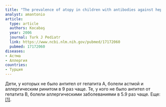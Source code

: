 ```yaml
---
title: "The prevalence of atopy in children with antibodies against hepatitis A virus and hepatitis B virus"
analyst: amantonio
article:
  type: article
  authors: Kocabaş
  year: 2006
  journal: Turk J Pediatr
  link: https://www.ncbi.nlm.nih.gov/pubmed/17172060
  pubmed: 17172060
diseases:
- Астма
- Аллергия
countries:
- Турция
---
```


Дети, у которых не было антител от гепатита А, болели астмой и аллергическим ринитом в 9 раз чаще. Те, у кого не было антител от гепатита B, болели аллергическими заболеваниями в 5.9 раз чаще. Еще: [[1]](https://www.ncbi.nlm.nih.gov/pubmed/14534576).
